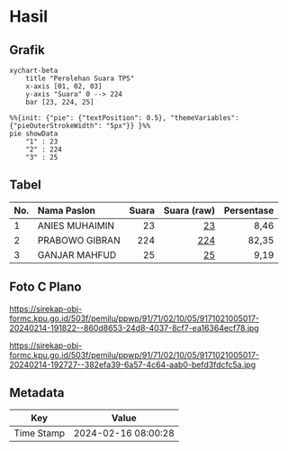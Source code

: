 # Hasil

## Grafik

```mermaid
xychart-beta
    title "Perolehan Suara TPS"
    x-axis [01, 02, 03]
    y-axis "Suara" 0 --> 224
    bar [23, 224, 25]
```

```mermaid
%%{init: {"pie": {"textPosition": 0.5}, "themeVariables": {"pieOuterStrokeWidth": "5px"}} }%%
pie showData
    "1" : 23
    "2" : 224
    "3" : 25
```

## Tabel

| No. | Nama Paslon    | Suara | Suara (raw) | Persentase |
|:--- |:-------------- | -----:| -----------:| ----------:|
| 1   | ANIES MUHAIMIN | 23    | [23][p-1]   | 8,46       |
| 2   | PRABOWO GIBRAN | 224   | [224][p-2]  | 82,35      |
| 3   | GANJAR MAHFUD  | 25    | [25][p-3]   | 9,19       |


[p-1]: https://github.com/gigit-pemilu/pemilu-2024-91-papua/blob/main/pilpres/hitung-suara/sub/91-papua/sub/71-kota-jayapura/sub/02-jayapura-selatan/sub/1005-entrop/sub/017-tps/sub/paslon-1.txt
[p-2]: https://github.com/gigit-pemilu/pemilu-2024-91-papua/blob/main/pilpres/hitung-suara/sub/91-papua/sub/71-kota-jayapura/sub/02-jayapura-selatan/sub/1005-entrop/sub/017-tps/sub/paslon-2.txt
[p-3]: https://github.com/gigit-pemilu/pemilu-2024-91-papua/blob/main/pilpres/hitung-suara/sub/91-papua/sub/71-kota-jayapura/sub/02-jayapura-selatan/sub/1005-entrop/sub/017-tps/sub/paslon-3.txt

## Foto C Plano

https://sirekap-obj-formc.kpu.go.id/503f/pemilu/ppwp/91/71/02/10/05/9171021005017-20240214-191822--860d8653-24d8-4037-8cf7-ea16364ecf78.jpg

https://sirekap-obj-formc.kpu.go.id/503f/pemilu/ppwp/91/71/02/10/05/9171021005017-20240214-192727--382efa39-6a57-4c64-aab0-befd3fdcfc5a.jpg


## Metadata

| Key        | Value               |
| ---------- | ------------------- |
| Time Stamp | 2024-02-16 08:00:28 |



